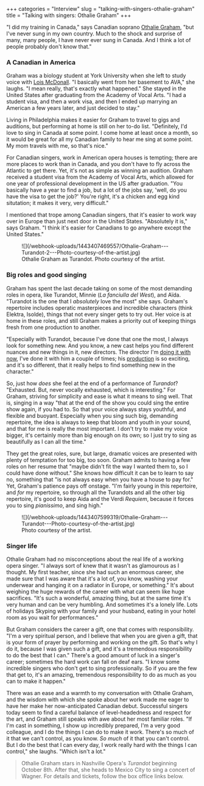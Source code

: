 +++
categories = "Interview"
slug = "talking-with-singers-othalie-graham"
title = "Talking with singers: Othalie Graham"
+++

"I did my training in Canada," says Canadian soprano [Othalie Graham](/scene/people/othalie-graham/), "but I've never sung in my own country. Much to the shock and surprise of many, many people, I have never ever sung in Canada. And I think a lot of people probably don't know that."

### A Canadian in America

Graham was a biology student at York University when she left to study voice with [Lois McDonall](https://en.wikipedia.org/wiki/Lois_McDonall). 
"I basically went from her basement to AVA," she laughs. "I mean really, that's exactly what happened." She stayed in the United States after graduating from the Academy of Vocal Arts. "I had a student visa, and then a work visa, and then I ended up marrying an American a few years later, and just decided to stay." 

Living in Philadelphia makes it easier for Graham to travel to gigs and auditions, but performing at home is still on her to-do list. "Definitely, I'd love to sing in Canada at some point. I come home at least once a month, so it would be great for all my Canadian family to hear me sing at some point. My mom travels with me, so that's nice."

For Canadian singers, work in American opera houses is tempting; there are more places to work than in Canada, and you don't have to fly across the Atlantic to get there. Yet, it's not as simple as winning an audition. Graham received a student visa from the Academy of Vocal Arts, which allowed for one year of professional development in the US after graduation. "You basically have a year to find a job, but a lot of the jobs say, 'well, do you have the visa to get the job?' You're right, it's a chicken and egg kind situtation; it makes it very, very difficult."

I mentioned that trope among Canadian singers, that it's easier to work way over in Europe than just next door in the United States. "Absolutely it is," says Graham. "I think it's easier for Canadians to go anywhere except the United States."

<figure data-type="image">
![](/webhook-uploads/1443407469557/Othalie-Graham---Turandot-2---Photo-courtesy-of-the-artist.jpg)
<figcaption>Othalie Graham as Turandot. Photo courtesy of the artist.</figcaption>
</figure>

### Big roles and good singing

Graham has spent the last decade taking on some of the most demanding roles in opera, like Turandot, Minnie (*La fanciulla del West*), and Aïda. "Turandot is the one that I *absolutely* love the most" she says. Graham's repertoire includes operatic masterpieces and incredible characters (think Elektra, Isolde), things that not every singer gets to try out. Her voice is at home in these roles, and still Graham makes a priority out of keeping things fresh from one production to another.

"Especially with Turandot, because I've done that one the most, I always look for something new. And you know, a new cast helps you find different nuances and new things in it, new directors. The director I'm [doing it with now](http://www.nashvilleopera.org/turandot/), I've done it with him a couple of times; his [production](http://www.nashvilleopera.org/turandot/) is so exciting, and it's so different, that it really helps to find something new in the character." 

So, just how *does* she feel at the end of a performance of *Turandot*? "Exhausted. But, never vocally exhausted, which is interesting." For Graham, striving for simplicity and ease is what it means to sing well. That is, singing in a way "that at the end of the show you could sing the entire show again, if you had to. So that your voice always stays youthful, and flexible and buoyant. Especially when you sing such big, demanding repertoire, the idea is always to keep that bloom and youth in your sound, and that for me is really the most important. I don't try to make my voice bigger, it's certainly more than big enough on its own; so I just try to sing as beautifully as I can all the time."

They get the great roles, sure, but large, dramatic voices are presented with plenty of temptation for too big, too soon. Graham admits to having a few roles on her resume that "maybe didn't fit the way I wanted them to, so I could have done without." She knows how difficult it can be to learn to say no, something that "is not always easy when you have a house to pay for." Yet, Graham's patience pays off onstage. "I'm fairly young in this repertoire, and *for* my repertoire, so through all the Turandots and all the other big repertoire, it's good to keep Aida and the Verdi *Requiem*, because it forces you to sing *pianissimo*, and sing high."

<figure data-type="image">
![](/webhook-uploads/1443407599319/Othalie-Graham---Turandot---Photo-courtesy-of-the-artist.jpg)
<figcaption>Photo courtesy of the artist.</figcaption>
</figure>

### Singer life

Othalie Graham had no misconceptions about the real life of a working opera singer. "I always sort of knew that it wasn't as glamourous as I thought. My first teacher, since she had such an enormous career, she made sure that I was aware that it's a lot of, you know, washing your underwear and hanging it on a radiator in Europe, or something." It's about weighing the huge rewards of the career with what can seem like huge sacrifices. "It's such a wonderful, amazing thing, but at the same time it's very human and can be very humbling. And sometimes it's a lonely life. Lots of holidays Skyping with your family and your husband, eating in your hotel room as you wait for performances."

But Graham considers the career a gift, one that comes with responsibility. "I'm a very spiritual person, and I believe that when you are given a gift, that is your form of prayer by performing and working on the gift. So that's why I do it, because I was given such a gift, and it's a tremendous responsibility to do the best that I can." There's a good amount of luck in a singer's career; sometimes the hard work can fall on deaf ears. "I know some incredible singers who don't get to sing professionally. So if you are the few that get to, it's an amazing, tremendous responsibility to do as much as you can to make it happen."

There was an ease and a warmth to my conversation with Othalie Graham, and the wisdom with which she spoke about her work made me eager to have her make her now-anticipated Canadian debut. Successful singers today seem to find a careful balance of level-headedness and respect for the art, and Graham still speaks with awe about her most familiar roles. "If I'm cast in something, I show up incredibly prepared, I'm a very good colleague, and I do the things I can do to make it work. There's so much of it that we can't control, as you know. *So much* of it that you can't control. But I do the best that I can every day, I work really hard with the things I can control," she laughs. "Which isn't a lot."

>Othalie Graham stars in Nashville Opera's *Turandot* beginning October 8th. After that, she heads to Mexico City to sing a concert of Wagner. For details and tickets, follow the box office links below.

